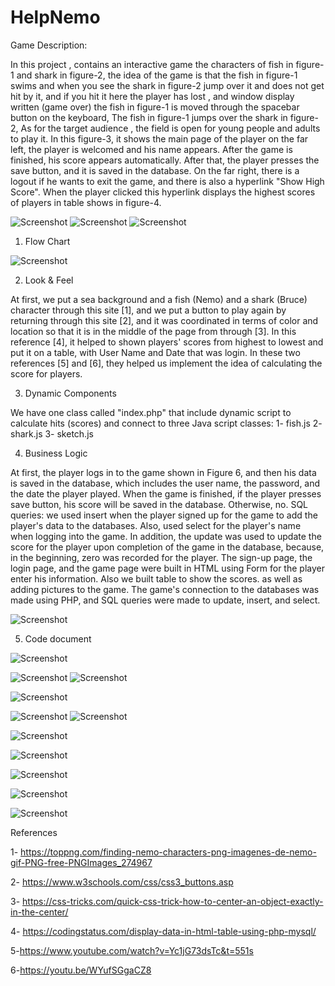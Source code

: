 # HelpNemo

Game Description:

In this project , contains an interactive game the characters of fish  in figure-1 and shark in figure-2,
the idea of the game is that the fish  in figure-1 swims and when you see the shark in figure-2 jump over it and does not get hit by it,
and if you hit it here the player has lost , and window display written (game over) the fish in figure-1 is moved through the spacebar button on the keyboard,
The fish in figure-1 jumps over the shark in figure-2, As for the target audience , the field is open for young people and adults to play it.
In this figure-3, it shows the main page of the player on the far left, the player is welcomed and his name appears. After the game is finished, 
his score appears automatically. After that, the player presses the save button, and it is saved in the database. 
On the far right, there is a logout if he wants to exit the game, and there is also a hyperlink "Show High Score". 
When the player clicked this hyperlink displays the highest scores of players in table shows in figure-4.

![Screenshot](f1+2.PNG)
![Screenshot](f3.PNG)
![Screenshot](f4.PNG)

1. Flow Chart

![Screenshot](f5.PNG)

2. Look & Feel 

At first, we put a sea background and a fish (Nemo) and a shark (Bruce) character through
this site [1], and we put a button to play again by returning through this site [2], and it was
coordinated in terms of color and location so that it is in the middle of the page from through
[3]. In this reference [4], it helped to shown players' scores from highest to lowest and put it
on a table, with User Name and Date that was login. In these two references [5] and [6], they
helped us implement the idea of calculating the score for players.


3. Dynamic Components 

We have one class called "index.php" that include dynamic script to calculate hits (scores)
and connect to three Java script classes: 
1- fish.js
2- shark.js
3- sketch.js 


4. Business Logic

At first, the player logs in to the game shown in Figure 6, and then his data is saved in the
database, which includes the user name, the password, and the date the player played. When
the game is finished, if the player presses save button, his score will be saved in the database.
Otherwise, no.
SQL queries: we used insert when the player signed up for the game to add the player's data to
the databases. Also, used select for the player's name when logging into the game. In addition,
the update was used to update the score for the player upon completion of the game in the
database, because, in the beginning, zero was recorded for the player.
The sign-up page, the login page, and the game page were built in HTML using Form for the
player enter his information. Also we built table to show the scores. as well as adding pictures
to the game. The game's connection to the databases was made using PHP, and SQL queries
were made to update, insert, and select.

![Screenshot](f6.PNG)

5. Code document

![Screenshot](f7.PNG)

![Screenshot](f8.PNG)
![Screenshot](f9.PNG)

![Screenshot](f10.PNG)

![Screenshot](f11.PNG)
![Screenshot](f12.PNG)

![Screenshot](f13.PNG)

![Screenshot](f14.PNG)


![Screenshot](f15.PNG)

![Screenshot](f16.PNG)

![Screenshot](f17.PNG)



References

1- https://toppng.com/finding-nemo-characters-png-imagenes-de-nemo-gif-PNG-free-PNGImages_274967

2- https://www.w3schools.com/css/css3_buttons.asp

3- https://css-tricks.com/quick-css-trick-how-to-center-an-object-exactly-in-the-center/

4- https://codingstatus.com/display-data-in-html-table-using-php-mysql/

5-https://www.youtube.com/watch?v=Yc1jG73dsTc&t=551s

6-https://youtu.be/WYufSGgaCZ8
